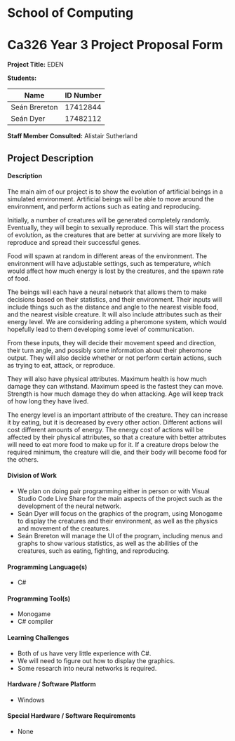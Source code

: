 # School of Computing
# Ca326 Year 3 Project Proposal Form

**Project Title:** EDEN

**Students:**

| Name          | ID Number |
| ------------- | --------- |
| Seán Brereton | 17412844  |
| Seán Dyer     | 17482112  |

**Staff Member Consulted:** Alistair Sutherland


## Project Description

#### Description
The main aim of our project is to show the evolution of artificial beings in a simulated environment. Artificial beings will be able to move around the environment, and perform actions such as eating and reproducing.

Initially, a number of creatures will be generated completely randomly. Eventually, they will begin to sexually reproduce. This will start the process of evolution, as the creatures that are better at surviving are more likely to reproduce and spread their successful genes.

Food will spawn at random in different areas of the environment. The environment will have adjustable settings, such as temperature, which would affect how much energy is lost by the creatures, and the spawn rate of food.

The beings will each have a neural network that allows them to make decisions based on their statistics, and their environment. Their inputs will include things such as the distance and angle to the nearest visible food, and the nearest visible creature. It will also include attributes such as their energy level. We are considering adding a pheromone system, which would hopefully lead to them developing some level of communication.

From these inputs, they will decide their movement speed and direction, their turn angle, and possibly some information about their pheromone output. They will also decide whether or not perform certain actions, such as trying to eat, attack, or reproduce.

They will also have physical attributes. Maximum health is how much damage they can withstand. Maximum speed is the fastest they can move. Strength is how much damage they do when attacking. Age will keep track of how long they have lived.

The energy level is an important attribute of the creature. They can increase it by eating, but it is decreased by every other action. Different actions will cost different amounts of energy. The energy cost of actions will be affected by their physical attributes, so that a creature with better attributes will need to eat more food to make up for it. If a creature drops below the required minimum, the creature will die, and their body will become food for the others.


#### Division of Work
- We plan on doing pair programming either in person or with Visual Studio Code Live Share for the main aspects of the project such as the development of the neural network.
- Seán Dyer will focus on the graphics of the program, using Monogame to display the creatures and their environment, as well as the physics and movement of the creatures.
- Seán Brereton will manage the UI of the program, including menus and graphs to show various statistics, as well as the abilities of the creatures, such as eating, fighting, and reproducing.


#### Programming Language(s)
- C#


#### Programming Tool(s)
- Monogame
- C# compiler


#### Learning Challenges
- Both of us have very little experience with C#.
- We will need to figure out how to display the graphics.
- Some research into neural networks is required.


#### Hardware / Software Platform
- Windows


#### Special Hardware / Software Requirements
- None


